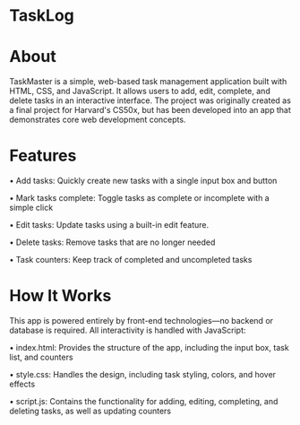 # TaskLog

# About
TaskMaster is a simple, web-based task management application built with HTML, CSS, and JavaScript. It allows users to add, edit, complete, and delete tasks in an interactive interface. The project was originally created as a final project for Harvard's CS50x, but has been developed into an app that demonstrates core web development concepts.

# Features

• Add tasks: Quickly create new tasks with a single input box and button

• Mark tasks complete: Toggle tasks as complete or incomplete with a simple click

• Edit tasks: Update tasks using a built-in edit feature.

• Delete tasks: Remove tasks that are no longer needed

• Task counters: Keep track of completed and uncompleted tasks 

# How It Works

This app is powered entirely by front-end technologies—no backend or database is required. All interactivity is handled with JavaScript:

• index.html: Provides the structure of the app, including the input box, task list, and counters

• style.css: Handles the design, including task styling, colors, and hover effects

• script.js: Contains the functionality for adding, editing, completing, and deleting tasks, as well as updating counters
